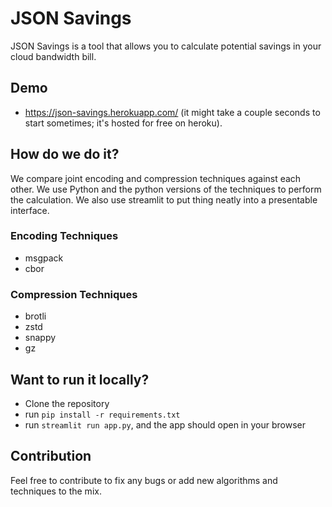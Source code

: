 # JSON Savings
JSON Savings is a tool that allows you to calculate potential savings in your cloud bandwidth bill.

## Demo
- https://json-savings.herokuapp.com/ (it might take a couple seconds to start sometimes; it's hosted for free on heroku).

## How do we do it?
We compare joint encoding and compression techniques against each other. We use Python and the python versions of the techniques to perform the calculation. We also use streamlit to put thing neatly into a presentable interface.

### Encoding Techniques

- msgpack
- cbor

### Compression Techniques

- brotli
- zstd
- snappy
- gz

## Want to run it locally?

- Clone the repository
- run `pip install -r requirements.txt`
- run `streamlit run app.py`, and the app should open in your browser

## Contribution

Feel free to contribute to fix any bugs or add new algorithms and techniques to the mix.
